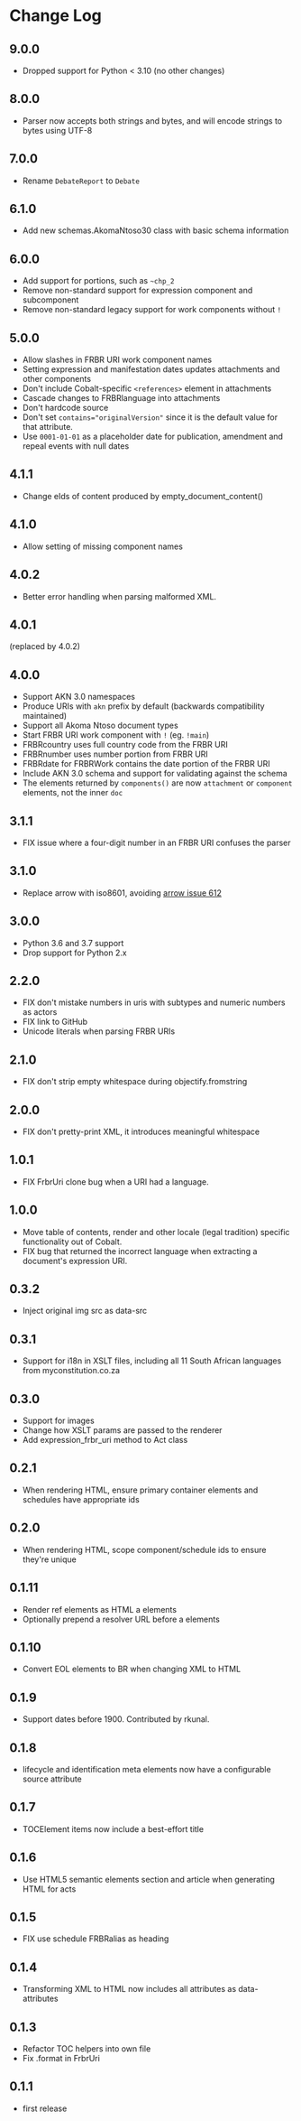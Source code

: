 # Change Log

## 9.0.0

-   Dropped support for Python < 3.10 (no other changes)

## 8.0.0

-   Parser now accepts both strings and bytes, and will encode strings to bytes using UTF-8

## 7.0.0

-   Rename `DebateReport` to `Debate`

## 6.1.0

-   Add new schemas.AkomaNtoso30 class with basic schema information

## 6.0.0

-   Add support for portions, such as `~chp_2`
-   Remove non-standard support for expression component and
    subcomponent
-   Remove non-standard legacy support for work components without `!`

## 5.0.0

-   Allow slashes in FRBR URI work component names
-   Setting expression and manifestation dates updates attachments and
    other components
-   Don\'t include Cobalt-specific `<references>` element in attachments
-   Cascade changes to FRBRlanguage into attachments
-   Don\'t hardcode source
-   Don\'t set `contains="originalVersion"` since it is the default
    value for that attribute.
-   Use `0001-01-01` as a placeholder date for publication, amendment
    and repeal events with null dates

## 4.1.1

-   Change eIds of content produced by empty_document_content()

## 4.1.0

-   Allow setting of missing component names

## 4.0.2

-   Better error handling when parsing malformed XML.

## 4.0.1

(replaced by 4.0.2)

## 4.0.0

-   Support AKN 3.0 namespaces
-   Produce URIs with `akn` prefix by default (backwards compatibility
    maintained)
-   Support all Akoma Ntoso document types
-   Start FRBR URI work component with `!` (eg. `!main`)
-   FRBRcountry uses full country code from the FRBR URI
-   FRBRnumber uses number portion from FRBR URI
-   FRBRdate for FRBRWork contains the date portion of the FRBR URI
-   Include AKN 3.0 schema and support for validating against the schema
-   The elements returned by `components()` are now `attachment` or
    `component` elements, not the inner `doc`

## 3.1.1

-   FIX issue where a four-digit number in an FRBR URI confuses the
    parser

## 3.1.0

-   Replace arrow with iso8601, avoiding [arrow issue
    612](https://github.com/crsmithdev/arrow/issues/612)

## 3.0.0

-   Python 3.6 and 3.7 support
-   Drop support for Python 2.x

## 2.2.0

-   FIX don\'t mistake numbers in uris with subtypes and numeric numbers
    as actors
-   FIX link to GitHub
-   Unicode literals when parsing FRBR URIs

## 2.1.0

-   FIX don\'t strip empty whitespace during objectify.fromstring

## 2.0.0

-   FIX don\'t pretty-print XML, it introduces meaningful whitespace

## 1.0.1

-   FIX FrbrUri clone bug when a URI had a language.

## 1.0.0

-   Move table of contents, render and other locale (legal tradition)
    specific functionality out of Cobalt.
-   FIX bug that returned the incorrect language when extracting a
    document\'s expression URI.

## 0.3.2

-   Inject original img src as data-src

## 0.3.1

-   Support for i18n in XSLT files, including all 11 South African
    languages from myconstitution.co.za

## 0.3.0

-   Support for images
-   Change how XSLT params are passed to the renderer
-   Add expression_frbr_uri method to Act class

## 0.2.1

-   When rendering HTML, ensure primary container elements and schedules
    have appropriate ids

## 0.2.0

-   When rendering HTML, scope component/schedule ids to ensure they\'re
    unique

## 0.1.11

-   Render ref elements as HTML a elements
-   Optionally prepend a resolver URL before a elements

## 0.1.10

-   Convert EOL elements to BR when changing XML to HTML

## 0.1.9

-   Support dates before 1900. Contributed by rkunal.

## 0.1.8

-   lifecycle and identification meta elements now have a configurable
    source attribute

## 0.1.7

-   TOCElement items now include a best-effort title

## 0.1.6

-   Use HTML5 semantic elements section and article when generating HTML
    for acts

## 0.1.5

-   FIX use schedule FRBRalias as heading

## 0.1.4

-   Transforming XML to HTML now includes all attributes as data-
    attributes

## 0.1.3

-   Refactor TOC helpers into own file
-   Fix .format in FrbrUri

## 0.1.1

-   first release
